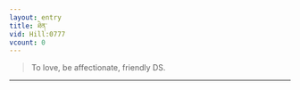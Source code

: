 ```yaml
---
layout: entry
title: ཐེན་
vid: Hill:0777
vcount: 0
---
```

> To love, be affectionate, friendly DS\.


---

